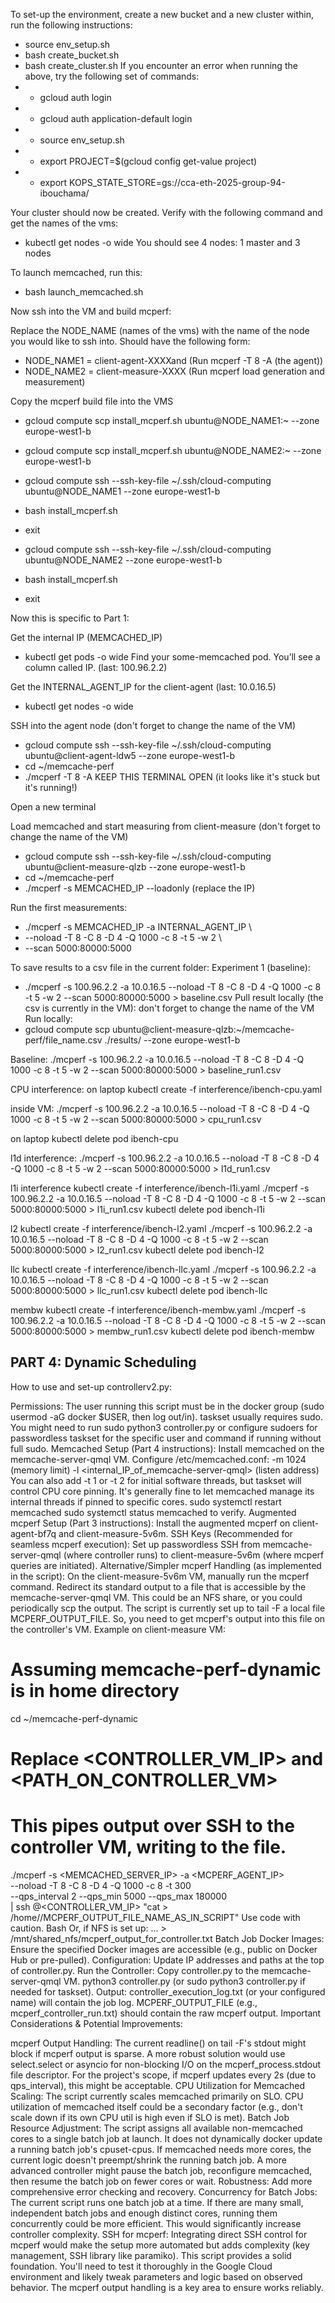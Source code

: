 To set-up the environment, create a new bucket and a new cluster within, run the following instructions:

- source env_setup.sh
- bash create_bucket.sh
- bash create_cluster.sh
  If you encounter an error when running the above, try the following set of commands:
- - gcloud auth login
- - gcloud auth application-default login
- - source env_setup.sh
- - export PROJECT=$(gcloud config get-value project)
- - export KOPS_STATE_STORE=gs://cca-eth-2025-group-94-ibouchama/

Your cluster should now be created. Verify with the following command and get the names of the vms:

- kubectl get nodes -o wide
  You should see 4 nodes: 1 master and 3 nodes

To launch memcached, run this:

- bash launch_memcached.sh

Now ssh into the VM and build mcperf:

Replace the NODE_NAME (names of the vms) with the name of the node you would like to ssh into.
Should have the following form:

- NODE_NAME1 = client-agent-XXXXand (Run mcperf -T 8 -A (the agent))
- NODE_NAME2 = client-measure-XXXX (Run mcperf load generation and measurement)

Copy the mcperf build file into the VMS

- gcloud compute scp install_mcperf.sh ubuntu@NODE_NAME1:~ --zone europe-west1-b
- gcloud compute scp install_mcperf.sh ubuntu@NODE_NAME2:~ --zone europe-west1-b

- gcloud compute ssh --ssh-key-file ~/.ssh/cloud-computing ubuntu@NODE_NAME1 --zone europe-west1-b
- bash install_mcperf.sh
- exit

- gcloud compute ssh --ssh-key-file ~/.ssh/cloud-computing ubuntu@NODE_NAME2 --zone europe-west1-b
- bash install_mcperf.sh
- exit

Now this is specific to Part 1:

Get the internal IP (MEMCACHED_IP)

- kubectl get pods -o wide
  Find your some-memcached pod. You’ll see a column called IP. (last: 100.96.2.2)

Get the INTERNAL_AGENT_IP for the client-agent (last: 10.0.16.5)

- kubectl get nodes -o wide

SSH into the agent node (don't forget to change the name of the VM)

- gcloud compute ssh --ssh-key-file ~/.ssh/cloud-computing ubuntu@client-agent-ldw5 --zone europe-west1-b
- cd ~/memcache-perf
- ./mcperf -T 8 -A
  KEEP THIS TERMINAL OPEN (it looks like it's stuck but it's running!)

Open a new terminal

Load memcached and start measuring from client-measure (don't forget to change the name of the VM)

- gcloud compute ssh --ssh-key-file ~/.ssh/cloud-computing ubuntu@client-measure-qlzb --zone europe-west1-b
- cd ~/memcache-perf
- ./mcperf -s MEMCACHED_IP --loadonly (replace the IP)

Run the first measurements:

- ./mcperf -s MEMCACHED_IP -a INTERNAL_AGENT_IP \
- --noload -T 8 -C 8 -D 4 -Q 1000 -c 8 -t 5 -w 2 \
- --scan 5000:80000:5000

To save results to a csv file in the current folder:
Experiment 1 (baseline):

- ./mcperf -s 100.96.2.2 -a 10.0.16.5 --noload -T 8 -C 8 -D 4 -Q 1000 -c 8 -t 5 -w 2 --scan 5000:80000:5000 > baseline.csv
  Pull result locally (the csv is currently in the VM): don't forget to change the name of the VM
  Run locally:
- gcloud compute scp ubuntu@client-measure-qlzb:~/memcache-perf/file_name.csv ./results/ --zone europe-west1-b

Baseline:
./mcperf -s 100.96.2.2 -a 10.0.16.5 --noload -T 8 -C 8 -D 4 -Q 1000 -c 8 -t 5 -w 2 --scan 5000:80000:5000 > baseline_run1.csv

CPU interference:
on laptop
kubectl create -f interference/ibench-cpu.yaml

inside VM:
./mcperf -s 100.96.2.2 -a 10.0.16.5 --noload -T 8 -C 8 -D 4 -Q 1000 -c 8 -t 5 -w 2 --scan 5000:80000:5000 > cpu_run1.csv

on laptop
kubectl delete pod ibench-cpu

l1d interference:
./mcperf -s 100.96.2.2 -a 10.0.16.5 --noload -T 8 -C 8 -D 4 -Q 1000 -c 8 -t 5 -w 2 --scan 5000:80000:5000 > l1d_run1.csv

l1i interference
kubectl create -f interference/ibench-l1i.yaml
./mcperf -s 100.96.2.2 -a 10.0.16.5 --noload -T 8 -C 8 -D 4 -Q 1000 -c 8 -t 5 -w 2 --scan 5000:80000:5000 > l1i_run1.csv
kubectl delete pod ibench-l1i

l2
kubectl create -f interference/ibench-l2.yaml
./mcperf -s 100.96.2.2 -a 10.0.16.5 --noload -T 8 -C 8 -D 4 -Q 1000 -c 8 -t 5 -w 2 --scan 5000:80000:5000 > l2_run1.csv
kubectl delete pod ibench-l2

llc
kubectl create -f interference/ibench-llc.yaml
./mcperf -s 100.96.2.2 -a 10.0.16.5 --noload -T 8 -C 8 -D 4 -Q 1000 -c 8 -t 5 -w 2 --scan 5000:80000:5000 > llc_run1.csv
kubectl delete pod ibench-llc

membw
kubectl create -f interference/ibench-membw.yaml
./mcperf -s 100.96.2.2 -a 10.0.16.5 --noload -T 8 -C 8 -D 4 -Q 1000 -c 8 -t 5 -w 2 --scan 5000:80000:5000 > membw_run1.csv
kubectl delete pod ibench-membw

## PART 4: Dynamic Scheduling

How to use and set-up controllerv2.py:

Permissions:
The user running this script must be in the docker group (sudo usermod -aG docker $USER, then log out/in).
taskset usually requires sudo. You might need to run sudo python3 controller.py or configure sudoers for passwordless taskset for the specific user and command if running without full sudo.
Memcached Setup (Part 4 instructions):
Install memcached on the memcache-server-qmql VM.
Configure /etc/memcached.conf:
-m 1024 (memory limit)
-l <internal_IP_of_memcache-server-qmql> (listen address)
You can also add -t 1 or -t 2 for initial software threads, but taskset will control CPU core pinning. It's generally fine to let memcached manage its internal threads if pinned to specific cores.
sudo systemctl restart memcached
sudo systemctl status memcached to verify.
Augmented mcperf Setup (Part 3 instructions):
Install the augmented mcperf on client-agent-bf7q and client-measure-5v6m.
SSH Keys (Recommended for seamless mcperf execution):
Set up passwordless SSH from memcache-server-qmql (where controller runs) to client-measure-5v6m (where mcperf queries are initiated).
Alternative/Simpler mcperf Handling (as implemented in the script):
On the client-measure-5v6m VM, manually run the mcperf command.
Redirect its standard output to a file that is accessible by the memcache-server-qmql VM. This could be an NFS share, or you could periodically scp the output.
The script is currently set up to tail -F a local file MCPERF_OUTPUT_FILE. So, you need to get mcperf's output into this file on the controller's VM.
Example on client-measure VM:

# Assuming memcache-perf-dynamic is in home directory

cd ~/memcache-perf-dynamic

# Replace <CONTROLLER_VM_IP> and <PATH_ON_CONTROLLER_VM>

# This pipes output over SSH to the controller VM, writing to the file.

./mcperf -s <MEMCACHED_SERVER_IP> -a <MCPERF_AGENT_IP> \
 --noload -T 8 -C 8 -D 4 -Q 1000 -c 8 -t 300 \
 --qps_interval 2 --qps_min 5000 --qps_max 180000 \
 | ssh <USER>@<CONTROLLER_VM_IP> "cat > /home/<USER>/MCPERF_OUTPUT_FILE_NAME_AS_IN_SCRIPT"
Use code with caution.
Bash
Or, if NFS is set up: ... > /mnt/shared_nfs/mcperf_output_for_controller.txt
Batch Job Docker Images: Ensure the specified Docker images are accessible (e.g., public on Docker Hub or pre-pulled).
Configuration: Update IP addresses and paths at the top of controller.py.
Run the Controller:
Copy controller.py to the memcache-server-qmql VM.
python3 controller.py (or sudo python3 controller.py if needed for taskset).
Output:
controller_execution_log.txt (or your configured name) will contain the job log.
MCPERF_OUTPUT_FILE (e.g., mcperf_controller_run.txt) should contain the raw mcperf output.
Important Considerations & Potential Improvements:

mcperf Output Handling: The current readline() on tail -F's stdout might block if mcperf output is sparse. A more robust solution would use select.select or asyncio for non-blocking I/O on the mcperf_process.stdout file descriptor. For the project's scope, if mcperf updates every 2s (due to qps_interval), this might be acceptable.
CPU Utilization for Memcached Scaling: The script currently scales memcached primarily on SLO. CPU utilization of memcached itself could be a secondary factor (e.g., don't scale down if its own CPU util is high even if SLO is met).
Batch Job Resource Adjustment: The script assigns all available non-memcached cores to a single batch job at launch. It does not dynamically docker update a running batch job's cpuset-cpus. If memcached needs more cores, the current logic doesn't preempt/shrink the running batch job. A more advanced controller might pause the batch job, reconfigure memcached, then resume the batch job on fewer cores or wait.
Robustness: Add more comprehensive error checking and recovery.
Concurrency for Batch Jobs: The current script runs one batch job at a time. If there are many small, independent batch jobs and enough distinct cores, running them concurrently could be more efficient. This would significantly increase controller complexity.
SSH for mcperf: Integrating direct SSH control for mcperf would make the setup more automated but adds complexity (key management, SSH library like paramiko).
This script provides a solid foundation. You'll need to test it thoroughly in the Google Cloud environment and likely tweak parameters and logic based on observed behavior. The mcperf output handling is a key area to ensure works reliably.
